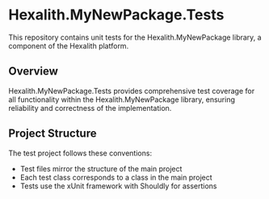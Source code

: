 # Hexalith.MyNewPackage.Tests

This repository contains unit tests for the Hexalith.MyNewPackage library, a component of the Hexalith platform.

## Overview

Hexalith.MyNewPackage.Tests provides comprehensive test coverage for all functionality within the Hexalith.MyNewPackage library, ensuring reliability and correctness of the implementation.

## Project Structure

The test project follows these conventions:

- Test files mirror the structure of the main project
- Each test class corresponds to a class in the main project
- Tests use the xUnit framework with Shouldly for assertions